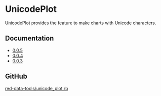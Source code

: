# UnicodePlot

UnicodePlot provides the feature to make charts with Unicode characters.

## Documentation
- [0.0.5](0.0.5)
- [0.0.4](0.0.4)
- [0.0.3](0.0.3)

## GitHub

[red-data-tools/unicode_plot.rb](https://github.com/red-data-tools/unicode_plot.rb)
